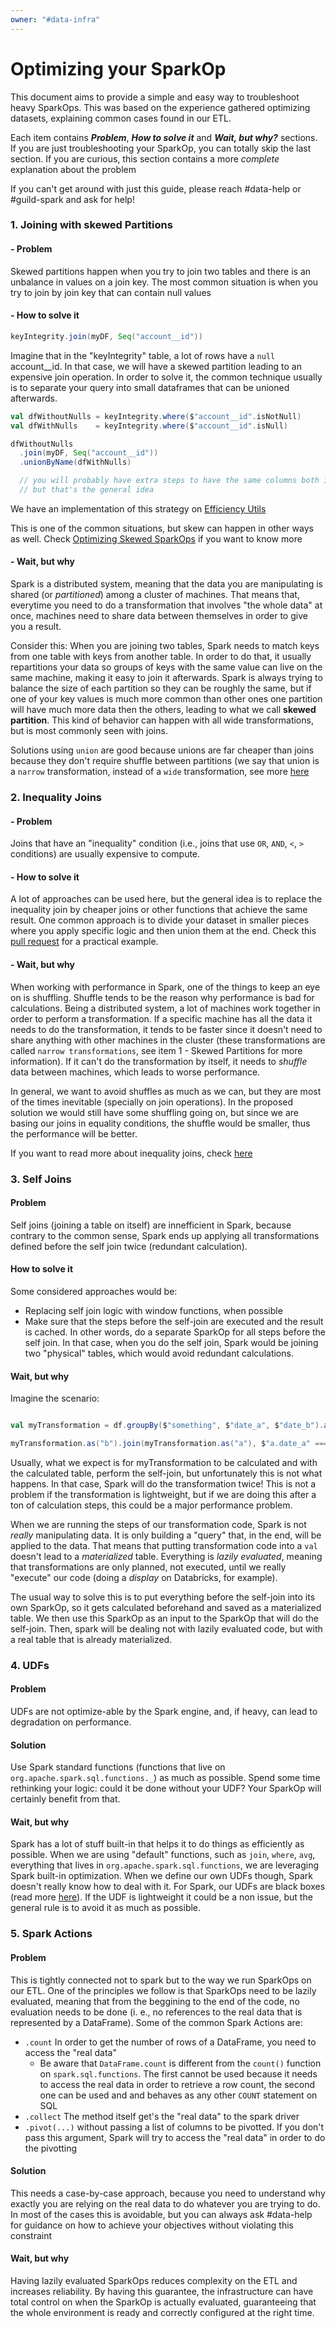 ```yaml
---
owner: "#data-infra"
---
```


<!-- markdownlint-disable-file MD024 -->
<!-- markdownlint-disable-file MD001 -->

# Optimizing your SparkOp

This document aims to provide a simple and easy way to troubleshoot heavy SparkOps. This was based on the experience gathered optimizing datasets, explaining common cases found in our ETL.

Each item contains *__Problem__*, *__How to solve it__* and *__Wait, but why?__* sections. If you are just troubleshooting your SparkOp, you can totally skip the last section. If you are curious, this section contains a more _complete_ explanation about the problem

If you can't get around with just this guide, please reach #data-help or #guild-spark and ask for help!

### 1. Joining with skewed Partitions

#### - Problem

Skewed partitions happen when you try to join two tables and there is an unbalance in values on a join key. The most common situation is when you try to join by join key that can contain null values

#### - How to solve it

```scala
keyIntegrity.join(myDF, Seq("account__id"))
```

Imagine that in the "keyIntegrity" table, a lot of rows have a `null` account__id. In that case, we will have a skewed partition leading to an expensive join operation. In order to solve it, the common technique usually is to separate your query into small dataframes that can be unioned afterwards.

```scala
val dfWithoutNulls = keyIntegrity.where($"account__id".isNotNull)
val dfWithNulls    = keyIntegrity.where($"account__id".isNull)

dfWithoutNulls
  .join(myDF, Seq("account__id"))
  .unionByName(dfWithNulls)

  // you will probably have extra steps to have the same columns both in dfWithoutNulls and dfWithNulls
  // but that's the general idea

```

We have an implementation of this strategy on
[Efficiency Utils](https://github.com/nubank/itaipu/blob/dc34cd6b6900f634c8332e422af00590a5f7a3b3/src/main/scala/etl/common_utils/EfficiencyUtils.scala#L28)

This is one of the common situations, but skew can happen in other ways as well.
Check
[Optimizing Skewed SparkOps](optimizing_skew.md)
if you want to know more

#### - Wait, but why

Spark is a distributed system, meaning that the data you are manipulating is shared (or _partitioned_) among a cluster of machines. That means that, everytime you need to do a transformation that involves "the whole data" at once, machines need to share data between themselves in order to give you a result.

Consider this: When you are joining two tables, Spark needs to match keys from one table with keys from another table. In order to do that, it usually repartitions your data so groups of keys with the same value can live on the same machine, making it easy to join it afterwards. Spark is always trying to balance the size of each partition so they can be roughly the same, but if one of your key values is much more common than other ones one partition will have much more data then the others, leading to what we call **skewed partition**. This kind of behavior can happen with all wide transformations, but is most commonly seen with joins.

Solutions using `union` are good because unions are far cheaper than joins because they don't require shuffle between partitions (we say that union is a `narrow` transformation, instead of a `wide` transformation, see more [here](https://data-flair.training/blogs/spark-rdd-operations-transformations-actions/)

### 2. Inequality Joins

#### - Problem

Joins that have an "inequality" condition (i.e., joins that use `OR`, `AND`, `<`, `>` conditions) are usually expensive to compute.

#### - How to solve it

A lot of approaches can be used here, but the general idea is to replace the inequality join by cheaper joins or other functions that achieve the same result. One common approach is to divide your dataset in smaller pieces where you apply specific logic and then union them at the end. Check this [pull request](https://github.com/nubank/itaipu/pull/10456) for a practical example.

#### - Wait, but why

When working with performance in Spark, one of the things to keep an eye on is shuffling. Shuffle tends to be the reason why performance is bad for calculations. Being a distributed system, a lot of machines work together in order to perform a transformation. If a specific machine has all the data it needs to do the transformation, it tends to be faster since it doesn't need to share anything with other machines in the cluster (these transformations are called `narrow transformations`, see item 1 - Skewed Partitions for more information). If it can't do the transformation by itself, it needs to _shuffle_ data between machines, which leads to worse performance.

In general, we want to avoid shuffles as much as we can, but they are most of the times inevitable (specially on join operations). In the proposed solution we would still have some shuffling going on, but since we are basing our joins in equality conditions, the shuffle would be smaller, thus the performance will be better.

If you want to read more about inequality joins, check [here](https://medium.com/@suj1th/prefer-unions-over-or-in-spark-joins-9d1ca5e88021)

### 3. Self Joins

#### Problem

Self joins (joining a table on itself) are innefficient in Spark, because contrary to the common sense, Spark ends up applying all transformations defined before the self join twice (redundant calculation).

#### How to solve it

Some considered approaches would be:

- Replacing self join logic with window functions, when possible
- Make sure that the steps before the self-join are executed and the result is cached. In other words, do a separate SparkOp for all steps before the self join. In that case, when you do the self join, Spark would be joining two "physical" tables, which would avoid redundant calculations.

#### Wait, but why

Imagine the scenario:

```scala

val myTransformation = df.groupBy($"something", $"date_a", $"date_b").agg(avg($"value"))

myTransformation.as("b").join(myTransformation.as("a"), $"a.date_a" === $"b.date_b")

```

Usually, what we expect is for myTransformation to be calculated and with the calculated table, perform the self-join, but unfortunately this is not what happens. In that case, Spark will do the transformation twice! This is not a problem if the transformation is lightweight, but if we are doing this after a ton of calculation steps, this could be a major performance problem.

When we are running the steps of our transformation code, Spark is not _really_ manipulating data. It is only building a "query" that, in the end, will be applied to the data. That means that putting transformation code into a `val` doesn't lead to a _materialized_ table. Everything is _lazily evaluated_, meaning that transformations are only planned, not executed, until we really "execute" our code (doing a _display_ on Databricks, for example).

The usual way to solve this is to put everything before the self-join into its own SparkOp, so it gets calculated beforehand and saved as a materialized table. We then use this SparkOp as an input to the SparkOp that will do the self-join. Then, spark will be dealing not with lazily evaluated code, but with a real table that is already materialized.

### 4. UDFs

#### Problem

UDFs are not optimize-able by the Spark engine, and, if heavy, can lead to degradation on performance.

#### Solution

Use Spark standard functions (functions that live on `org.apache.spark.sql.functions._`) as much as possible. Spend some time rethinking your logic: could it be done without your UDF? Your SparkOp will certainly benefit from that.

#### Wait, but why

Spark has a lot of stuff built-in that helps it to do things as efficiently as possible. When we are using "default" functions, such as `join`, `where`, `avg`, everything that lives in `org.apache.spark.sql.functions`, we are leveraging Spark built-in optimization. When we define our own UDFs though, Spark doesn't really know how to deal with it. For Spark, our UDFs are black boxes (read more [here](https://jaceklaskowski.gitbooks.io/mastering-spark-sql/spark-sql-udfs-blackbox.html)). If the UDF is lightweight it could be a non issue, but the general rule is to avoid it as much as possible.

### 5. Spark Actions

#### Problem

This is tightly connected not to spark but to the way we run SparkOps on our ETL. One of the principles we follow is that SparkOps need to be lazily evaluated, meaning that from the beggining to the end of the code, no evaluation needs to be done (i. e., no references to the real data that is represented by a DataFrame). Some of the common Spark Actions are:

- `.count` In order to get the number of rows of a DataFrame, you need to access the "real data"
  - Be aware that `DataFrame.count` is different from the `count()` function on `spark.sql.functions`. The first cannot be used because it needs to access the real data in order to retrieve a row count, the second one can be used and and behaves as any other `COUNT` statement on SQL
- `.collect` The method itself get's the "real data" to the spark driver
- `.pivot(...)` without passing a list of columns to be pivotted. If you don't pass this argument, Spark will try to access the "real data" in order to do the pivotting

#### Solution

This needs a case-by-case approach, because you need to understand why exactly you are relying on the real data to do whatever you are trying to do. In most of the cases this is avoidable, but you can always ask #data-help for guidance on how to achieve your objectives without violating this constraint

#### Wait, but why

Having lazily evaluated SparkOps reduces complexity on the ETL and increases reliability. By having this guarantee, the infrastructure can have total control on when the SparkOp is actually evaluated, guaranteeing that the whole environment is ready and correctly configured at the right time.
